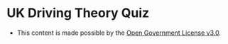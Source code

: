 # UK Driving Theory Quiz


- This content is made possible by the [Open Government License v3.0](https://www.nationalarchives.gov.uk/doc/open-government-licence/version/3/).

